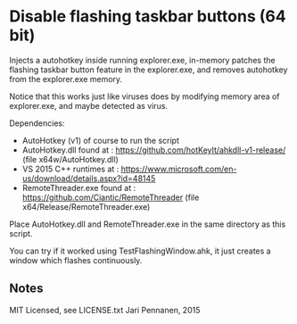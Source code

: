 
Disable flashing taskbar buttons (64 bit)
=========================================

Injects a autohotkey inside running explorer.exe, in-memory patches the flashing taskbar button feature in the explorer.exe, and removes autohotkey from the explorer.exe memory.

Notice that this works just like viruses does by modifying memory area of explorer.exe, and maybe detected as virus.

Dependencies:

* AutoHotkey (v1) of course to run the script
* AutoHotkey.dll found at : https://github.com/hotKeyIt/ahkdll-v1-release/ (file x64w/AutoHotkey.dll)
* VS 2015 C++ runtimes at : https://www.microsoft.com/en-us/download/details.aspx?id=48145
* RemoteThreader.exe found at : https://github.com/Ciantic/RemoteThreader (file x64/Release/RemoteThreader.exe)

Place AutoHotkey.dll and RemoteThreader.exe in the same directory as this script.

You can try if it worked using TestFlashingWindow.ahk, it just creates a window which flashes continuously.


Notes
---------

MIT Licensed, see LICENSE.txt
Jari Pennanen, 2015